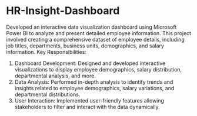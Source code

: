 # HR-Insight-Dashboard
Developed an interactive data visualization dashboard using Microsoft Power BI to analyze and present detailed employee information. This project involved creating a comprehensive dataset of employee details, including job titles, departments, business units, demographics, and salary information.
Key Responsibilities:
1. Dashboard Development: Designed and developed interactive visualizations to display employee demographics, salary distribution, departmental analysis, and more.
2. Data Analysis: Performed in-depth analysis to identify trends and insights related to employee demographics, salary variations, and departmental distributions.
3. User Interaction: Implemented user-friendly features allowing stakeholders to filter and interact with the data dynamically.

